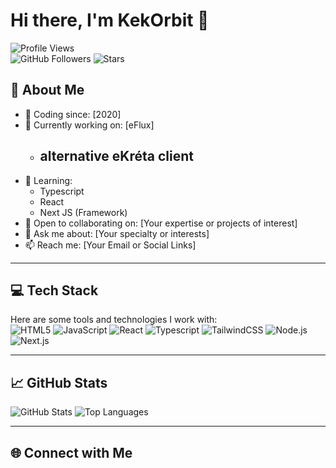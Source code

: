 # Hi there, I'm KekOrbit 👋

![Profile Views](https://komarev.com/ghpvc/?username=KekOrbit&color=blueviolet)  
![GitHub Followers](https://img.shields.io/github/followers/KekOrbit?style=social)
![Stars](https://img.shields.io/github/stars/KekOrbit?style=social)

## 🚀 About Me
- 📅 Coding since: [2020]
- 🔭 Currently working on: [eFlux]
  - ## alternative eKréta client 
- 🌱 Learning:
  - Typescript
  - React
  - Next JS (Framework)
- 👯 Open to collaborating on: [Your expertise or projects of interest]
- 💬 Ask me about: [Your specialty or interests]
- 📫 Reach me: [Your Email or Social Links]

---

## 💻 Tech Stack
Here are some tools and technologies I work with:  
![HTML5](https://img.shields.io/badge/-HTML5-E34F26?style=flat-square&logo=html5&logoColor=white)
![JavaScript](https://img.shields.io/badge/-JavaScript-F7DF1E?style=flat-square&logo=javascript&logoColor=black)
![React](https://img.shields.io/badge/-React-61DAFB?style=flat-square&logo=react&logoColor=black)
![Typescript](https://img.shields.io/badge/-Typescript-0047AB?style=flat-square&logo=typescript&logoColor=white)
![TailwindCSS](https://img.shields.io/badge/-TailwindCSS-38B2AC?style=flat-square&logo=tailwind-css&logoColor=white)
![Node.js](https://img.shields.io/badge/-Node.js-339933?style=flat-square&logo=node.js&logoColor=white)
![Next.js](https://img.shields.io/badge/-Next.js-000000?style=flat-square&logo=next.js&logoColor=white)

---

## 📈 GitHub Stats
<img src="https://github-readme-stats.vercel.app/api?username=YourUsername&show_icons=true&hide_title=true&hide_border=true&theme=radical" alt="GitHub Stats" />  
<img src="https://github-readme-stats.vercel.app/api/top-langs/?username=YourUsername&layout=compact&theme=radical" alt="Top Languages" />

---

## 🌐 Connect with Me
